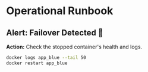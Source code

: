 # Operational Runbook

## Alert: Failover Detected 🔄

**Action:** Check the stopped container's health and logs.

```bash
docker logs app_blue --tail 50
docker restart app_blue